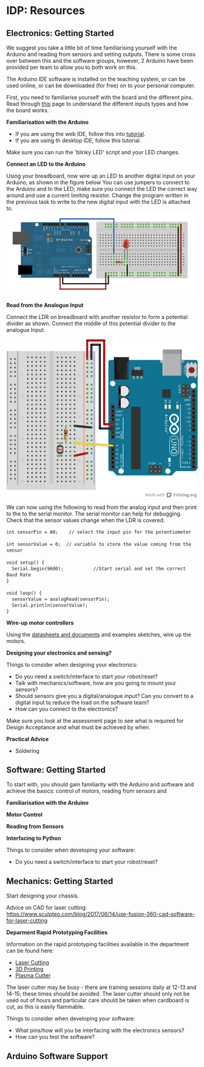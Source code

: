 # IDP: Resources

## Electronics: Getting Started

We suggest you take a little bit of time familiarising yourself with the Arduino and reading from sensors and setting outputs.  There is some cross over between this and the software groups, however, 2 Arduino have been provided per team to allow you to both work on this.

The Arduino IDE software is installed on the teaching system, or can be used online, or can be downloaded (for free) on to your personal computer.

First, you need to familiarise yourself with the board and the different pins. Read through [this](https://www.circuito.io/blog/arduino-uno-pinout/) page to understand the different inputs types and how the board works.

**Familiarisation with the Arduino**

* If you are using the web IDE, follow this into [tutorial](https://create.arduino.cc/projecthub/Arduino_Genuino/getting-started-with-arduino-web-editor-on-various-platforms-4b3e4a).
* If you are using th desktop IDE, follow this tutorial.

Make sure you can run the 'blinky LED' script and your LED changes.

**Connect an LED to the Arduino**

Using your breadboard, now wire up an LED to another digital input on your Arduino, as shown in the figure below  You can use jumpers to connect to the Arduino and to the LED; make sure you connect the LED the correct way around and use a current limiting resistor.  Change the program written in the previous task to write to the new digital input with the LED is attached to.
![Electonics task 1](e_1.png)

**Read from the Analogue Input**

Connect the LDR on breadboard with another resistor to form a potential divider as shown.  Connect the middle of this potential divider to the analogue Input.

![Electonics task 1](e_2.png)

We can now using the following to read from the analog input and then print to the to the serial monitor.  The serial monitor can help for debugging.  Check that the sensor values change when the LDR is covered.

```
int sensorPin = A0;    // select the input pin for the potentiometer

int sensorValue = 0;  // variable to store the value coming from the sensor

void setup() {
  Serial.begin(9600);           //Start serial and set the correct Baud Rate
}

void loop() {
  sensorValue = analogRead(sensorPin);
  Serial.println(sensorValue);
}
```

**Wire-up motor controllers**

Using the [datasheets and documents](https://www.vellemanstore.com/en/velleman-vma03-motor-power-shield-for-arduino-unotm) and examples sketches, wire up the motors.

**Designing your electronics and sensing?**

Things to consider when designing your electronics:
* Do you need a switch/interface to start your robot/reset?
* Talk with mechanics/software, how are you going to mount your sensors?
* Should sensors give you a digital/analogue input? Can you convert to a digital input to reduce the load on the software team?
* How can you connect to the electronics?

Make sure you look at the assessment page to see what is required for Design Acceptance and what must be achieved by when.

**Practical Advice**

* Soldering





## Software: Getting Started

To start with, you should gain familiarity with the Arduino and software and achieve the basics: control of motors, reading from sensors and

**Familiarisation with the Arduino**

**Motor Control**

**Reading from Sensors**

**Interfacing to Python**



Things to consider when developing your software:
* Do you need a switch/interface to start your robot/reset?

## Mechanics: Getting Started

Start designing your chassis.

Advice on CAD for laser cutting: https://www.sculpteo.com/blog/2017/06/14/use-fusion-360-cad-software-for-laser-cutting

**Deparment Rapid Prototyping Facilities**

Information on the rapid prototyping facilities available in the department can be found here:

* [Laser Cutting](https://www.dysoncentre.eng.cam.ac.uk/laser-cutting)
* [3D Printing](https://www.dysoncentre.eng.cam.ac.uk/3d-printing)
* [Plasma Cutter](https://www.dysoncentre.eng.cam.ac.uk/plasma-cutter/cambridge-only/cambridge-only)

The laser cutter may be busy - there are training sessions daily at 12-13 and 14-15; these times should be avoided.  The laser cutter should only not be used out of hours and particular care should be taken when cardboard is cut, as this is easily flammable.


Things to consider when developing your software:
* What pins/how will you be interfacing with the electronics sensors?
* How can you test the software?







## Arduino Software Support

